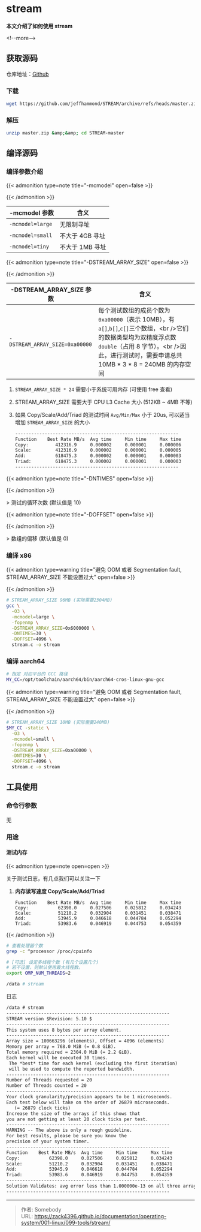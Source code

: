 # stream


**本文介绍了如何使用 stream**

&lt;!--more--&gt;



[Github]: https://github.com/jeffhammond/STREAM


## 获取源码

仓库地址：[Github]

### 下载

```bash
wget https://github.com/jeffhammond/STREAM/archive/refs/heads/master.zip
```



### 解压

```bash
unzip master.zip &amp;&amp; cd STREAM-master
```



## 编译源码

### 编译参数介绍

{{&lt; admonition type=note title=&#34;-mcmodel&#34; open=false &gt;}}

{{&lt; /admonition &gt;}}

| -mcmodel 参数    | 含义            |
| ---------------- | --------------- |
| `-mcmodel=large` | 无限制寻址      |
| `-mcmodel=small` | 不大于 4GB 寻址 |
| `-mcmodel=tiny`  | 不大于 1MB 寻址 |

{{&lt; admonition type=note title=&#34;-DSTREAM_ARRAY_SIZE&#34; open=false &gt;}}

{{&lt; /admonition &gt;}}

  | -DSTREAM_ARRAY_SIZE 参数       | 含义                                                         |
  | ------------------------------ | ------------------------------------------------------------ |
  | `-DSTREAM_ARRAY_SIZE=0xa00000` | 每个测试数组的成员个数为 `0xa00000`（表示 10MB），有`a[]`,`b[]`,`c[]`三个数组，&lt;br /&gt;它们的数据类型均为双精度浮点数 `double`（占用 8 字节）。&lt;br /&gt;因此，进行测试时，需要申请总共 10MB * 3 * 8 = 240MB 的内存空间 |

1. `STREAM_ARRAY_SIZE * 24` 需要小于系统可用内存 (可使用 free 查看)

2. STREAM_ARRAY_SIZE 需要大于 CPU L3 Cache 大小 (512KB ~ 4MB 不等)

3. 如果 Copy/Scale/Add/Triad 的测试时间 `Avg/Min/Max` 小于 20us, 可以适当增加 `STREAM_ARRAY_SIZE` 的大小

   ```txt
   -------------------------------------------------------------
   Function    Best Rate MB/s  Avg time     Min time     Max time
   Copy:          412316.9     0.000002     0.000001     0.000006
   Scale:         412316.9     0.000002     0.000001     0.000005
   Add:           618475.3     0.000002     0.000001     0.000003
   Triad:         618475.3     0.000002     0.000001     0.000003
   -------------------------------------------------------------
   ```

{{&lt; admonition type=note title=&#34;-DNTIMES&#34; open=false &gt;}}

{{&lt; /admonition &gt;}}

&gt; 测试的循环次数 (默认值是 10)

{{&lt; admonition type=note title=&#34;-DOFFSET&#34; open=false &gt;}}

{{&lt; /admonition &gt;}}

&gt; 数组的偏移 (默认值是 0)



### 编译 x86

{{&lt; admonition type=warning title=&#34;避免 OOM 或者 Segmentation fault, STREAM_ARRAY_SIZE 不能设置过大&#34; open=false &gt;}}

{{&lt; /admonition &gt;}}

```bash
# STREAM_ARRAY_SIZE 96MB (实际需要2304MB)
gcc \
  -O3 \
  -mcmodel=large \
  -fopenmp \
  -DSTREAM_ARRAY_SIZE=0x6000000 \
  -DNTIMES=30 \
  -DOFFSET=4096 \
  stream.c -o stream
```



### 编译 aarch64

```bash
# 指定 对应平台的 GCC 路径
MY_CC=/opt/toolchain/aarch64/bin/aarch64-cros-linux-gnu-gcc
```

{{&lt; admonition type=warning title=&#34;避免 OOM 或者 Segmentation fault, STREAM_ARRAY_SIZE 不能设置过大&#34; open=false &gt;}}

{{&lt; /admonition &gt;}}

```bash
# STREAM_ARRAY_SIZE 10MB (实际需要240MB)
$MY_CC -static \
  -O3 \
  -mcmodel=small \
  -fopenmp \
  -DSTREAM_ARRAY_SIZE=0xa00000 \
  -DNTIMES=30 \
  -DOFFSET=4096 \
  stream.c -o stream
```



## 工具使用

### 命令行参数

无



### 用途

#### 测试内存

{{&lt; admonition type=note open=open &gt;}}

关于测试日志，有几点我们可以关注一下

1. **内存读写速度 Copy/Scale/Add/Triad**

   ```
   Function    Best Rate MB/s  Avg time     Min time     Max time
   Copy:           62398.0     0.027506     0.025812     0.034243
   Scale:          51210.2     0.032904     0.031451     0.038471
   Add:            53945.9     0.046618     0.044784     0.052294
   Triad:          53983.6     0.046919     0.044753     0.054359
   ```

{{&lt; /admonition &gt;}}

```bash
# 查看处理器个数
grep -c ^processor /proc/cpuinfo

# [可选] 设定多线程个数 (有几个设置几个)
# 若不设置，则默认使用最大线程数。
export OMP_NUM_THREADS=2

/data # stream
```



日志

```txt
/data # stream
-------------------------------------------------------------
STREAM version $Revision: 5.10 $
-------------------------------------------------------------
This system uses 8 bytes per array element.
-------------------------------------------------------------
Array size = 100663296 (elements), Offset = 4096 (elements)
Memory per array = 768.0 MiB (= 0.8 GiB).
Total memory required = 2304.0 MiB (= 2.2 GiB).
Each kernel will be executed 30 times.
 The *best* time for each kernel (excluding the first iteration)
 will be used to compute the reported bandwidth.
-------------------------------------------------------------
Number of Threads requested = 20
Number of Threads counted = 20
-------------------------------------------------------------
Your clock granularity/precision appears to be 1 microseconds.
Each test below will take on the order of 26879 microseconds.
   (= 26879 clock ticks)
Increase the size of the arrays if this shows that
you are not getting at least 20 clock ticks per test.
-------------------------------------------------------------
WARNING -- The above is only a rough guideline.
For best results, please be sure you know the
precision of your system timer.
-------------------------------------------------------------
Function    Best Rate MB/s  Avg time     Min time     Max time
Copy:           62398.0     0.027506     0.025812     0.034243
Scale:          51210.2     0.032904     0.031451     0.038471
Add:            53945.9     0.046618     0.044784     0.052294
Triad:          53983.6     0.046919     0.044753     0.054359
-------------------------------------------------------------
Solution Validates: avg error less than 1.000000e-13 on all three arrays
-------------------------------------------------------------
```



---

> 作者: Somebody  
> URL: https://zack4396.github.io/documentation/operating-system/001-linux/099-tools/stream/  

